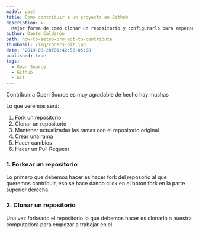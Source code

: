```yaml
---
model: post
title: Como contribuir a un proyecto en Github
description: >-
  Mejor forma de como clonar un repositorio y configurarlo para empezar a contribuir.
author: Dante Calderón
path: how-to-setup-project-to-contribute
thumbnail: /img/coders-git.jpg
date: '2019-08-28T01:42:52-05:00'
published: true
tags:
  - Open Source
  - Github
  - Git
---
```


Contribuir a Open Source es muy agradable de hecho hay mushas

Lo que veremos será:

1. Fork un repositorio
2. Clonar un repositorio
3. Mantener actualizadas las ramas con el repositorio original
4. Crear una rama
5. Hacer cambios
6. Hacer un Pull Request

### 1. Forkear un repositorio

Lo primero que debemos hacer es hacer fork del reposorio al que queremos contribuir, eso se hace dando click en el boton fork en la
parte superior derecha.

### 2. Clonar un repositorio

Una vez forkeado el repositorio lo que debemos hacer es clonarlo a nuestra computadora para empezar a trabajar en el.

